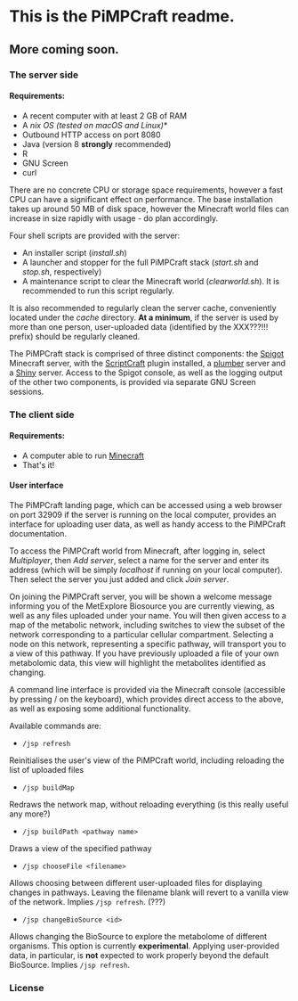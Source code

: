 # This is the PiMPCraft readme.

## More coming soon.

### The server side

#### Requirements:

* A recent computer with at least 2 GB of RAM
* A *nix OS (tested on macOS and Linux)**
* Outbound HTTP access on port 8080
* Java (version 8 **strongly** recommended)
* R
* GNU Screen
* curl

There are no concrete CPU or storage space requirements, however a fast CPU can have a significant effect on performance. The base installation takes up around 50 MB of disk space, however the Minecraft world files can increase in size rapidly with usage - do plan accordingly.

Four shell scripts are provided with the server:
* An installer script (*install.sh*)
* A launcher and stopper for the full PiMPCraft stack (*start.sh* and *stop.sh*, respectively)
* A maintenance script to clear the Minecraft world (*clearworld.sh*). It is recommended to run this script regularly.

It is also recommended to regularly clean the server cache, conveniently located under the *cache* directory. **At a minimum**, if the server is used by more than one person, user-uploaded data (identified by the XXX???!!! prefix) should be regularly cleaned.

The PiMPCraft stack is comprised of three distinct components: the [Spigot](https://www.spigotmc.org/) Minecraft server, with the [ScriptCraft](https://scriptcraftjs.org/) plugin installed, a [plumber](https://www.rplumber.io/) server and a [Shiny](https://shiny.rstudio.com/) server. Access to the Spigot console, as well as the logging output of the other two components, is provided via separate GNU Screen sessions.

### The client side

#### Requirements:
* A computer able to run [Minecraft](https://minecraft.net/)
* That's it!

#### User interface

The PiMPCraft landing page, which can be accessed using a web browser on port 32909 if the server is running on the local computer, provides an interface for uploading user data, as well as handy access to the PiMPCraft documentation.

To access the PiMPCraft world from Minecraft, after logging in, select *Multiplayer*, then *Add server*, select a name for the server and enter its address (which will be simply *localhost* if running on your local computer). Then select the server you just added and click *Join server*.

On joining the PiMPCraft server, you will be shown a welcome message informing you of the MetExplore Biosource you are currently viewing, as well as any files uploaded under your name. You will then given access to a map of the metabolic network, including switches to view the subset of the network corresponding to a particular cellular compartment. Selecting a node on this network, representing a specific pathway, will transport you to a view of this pathway. If you have previously uploaded a file of your own metabolomic data, this view will highlight the metabolites identified as changing.

A command line interface is provided via the Minecraft console (accessible by pressing / on the keyboard), which provides direct access to the above, as well as exposing some additional functionality.

Available commands are:

* `/jsp refresh`

Reinitialises the user's view of the PiMPCraft world, including reloading the list of uploaded files

* `/jsp buildMap`

Redraws the network map, without reloading everything (is this really useful any more?)

* `/jsp buildPath <pathway name>`

Draws a view of the specified pathway


* `/jsp chooseFile <filename>`

Allows choosing between different user-uploaded files for displaying changes in pathways. Leaving the filename blank will revert to a vanilla view of the network. Implies `/jsp refresh`. (???)

* `/jsp changeBioSource <id>`

Allows changing the BioSource to explore the metabolome of different organisms. This option is currently **experimental**. Applying user-provided data, in particular, is **not** expected to work properly beyond the default BioSource. Implies `/jsp refresh`.

### License
